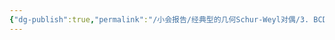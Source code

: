 ```yaml
---
{"dg-publish":true,"permalink":"/小会报告/经典型的几何Schur-Weyl对偶/3. BCD型的几何Schur-Weyl对偶/","dgPassFrontmatter":true,"created":"2024-07-16T21:29:02.434+08:00","updated":"2024-07-18T19:50:55.726+08:00"}
---
```



